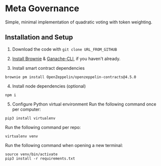 # Meta Governance

Simple, minimal implementation of quadratic voting with token weighting.

## Installation and Setup

1. Download the code with `git clone URL_FROM_GITHUB`

2. [Install Brownie](https://eth-brownie.readthedocs.io/en/stable/install.html) & [Ganache-CLI](https://github.com/trufflesuite/ganache-cli), if you haven't already.

3. Install smart contract dependencies

```
brownie pm install OpenZeppelin/openzeppelin-contracts@4.5.0
```

4. Install node dependencies (optional)

```
npm i
```

5. Configure Python virtual environment
   Run the following command once per computer:

```
pip3 install virtualenv
```

Run the following command per repo:

```
virtualenv venv
```

Run the following command when opening a new terminal:

```
source venv/bin/activate
pip3 install -r requirements.txt
```
